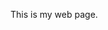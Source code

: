 <html>
  
  
<head><title> My Web Page</title></head>

<body>

This is my web page.

</body>
</html>
